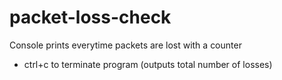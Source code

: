 # packet-loss-check
Console prints everytime packets are lost with a counter

- ctrl+c to terminate program (outputs total number of losses)
